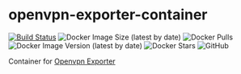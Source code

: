 # openvpn-exporter-container
[![Build Status](https://drone.adamkoro.com/api/badges/adamkoro/openvpn-exporter-container/status.svg)](https://drone.adamkoro.com/adamkoro/openvpn-exporter-container)
![Docker Image Size (latest by date)](https://img.shields.io/docker/image-size/adamkoro/openvpn-exporter)
![Docker Pulls](https://img.shields.io/docker/pulls/adamkoro/openvpn-exporter)
![Docker Image Version (latest by date)](https://img.shields.io/docker/v/adamkoro/openvpn-exporter)
![Docker Stars](https://img.shields.io/docker/stars/adamkoro/openvpn-exporter)
![GitHub](https://img.shields.io/github/license/adamkoro/openvpn-exporter-container)

Container for [Openvpn Exporter](https://github.com/patrickjahns/openvpn_exporter)

